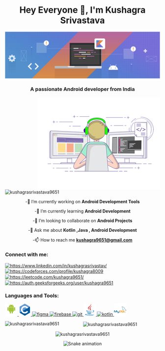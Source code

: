 <h1 align="center">Hey Everyone 👋, I'm Kushagra Srivastava</h1>
<div align="center"> <img src="https://raw.githubusercontent.com/kushagraSrivastava9651/kushagraSrivastava9651/main/banner.png"</div>
<h3 align="center">A passionate Android developer from India</h3>
<img align="right" alt="Coding" width="400" src="https://raw.githubusercontent.com/devSouvik/devSouvik/master/gif3.gif">

<p align="left"> <img src="https://komarev.com/ghpvc/?username=kushagrasrivastava9651&label=Profile%20views&color=0e75b6&style=flat" alt="kushagrasrivastava9651" /> </p>

-🔭 I’m currently working on **Android Development Tools**

-🌱 I’m currently learning **Android Development**

-👯 I’m looking to collaborate on **Android Projects**

-💬 Ask me about **Kotlin ,Java , Android Development**

-📫 How to reach me **kushagra9651@gmail.com**

<h3 align="left">Connect with me:</h3>
<p align="left">
<a href="https://linkedin.com/in/https://www.linkedin.com/in/kushagrasrivastav/" target="blank"><img align="center" src="https://raw.githubusercontent.com/rahuldkjain/github-profile-readme-generator/master/src/images/icons/Social/linked-in-alt.svg" alt="https://www.linkedin.com/in/kushagrasrivastav/" height="30" width="40" /></a>
<a href="https://codeforces.com/profile/https://codeforces.com/profile/kushagra8009" target="blank"><img align="center" src="https://raw.githubusercontent.com/rahuldkjain/github-profile-readme-generator/master/src/images/icons/Social/codeforces.svg" alt="https://codeforces.com/profile/kushagra8009" height="30" width="40" /></a>
<a href="https://www.leetcode.com/https://leetcode.com/kushagra9651/" target="blank"><img align="center" src="https://raw.githubusercontent.com/rahuldkjain/github-profile-readme-generator/master/src/images/icons/Social/leet-code.svg" alt="https://leetcode.com/kushagra9651/" height="30" width="40" /></a>
<a href="https://auth.geeksforgeeks.org/user/https://auth.geeksforgeeks.org/user/kushagra9651" target="blank"><img align="center" src="https://raw.githubusercontent.com/rahuldkjain/github-profile-readme-generator/master/src/images/icons/Social/geeks-for-geeks.svg" alt="https://auth.geeksforgeeks.org/user/kushagra9651" height="30" width="40" /></a>
</p>

<h3 align="left">Languages and Tools:</h3>
<p align="left"> <a href="https://developer.android.com" target="_blank" rel="noreferrer"> <img src="https://raw.githubusercontent.com/devicons/devicon/master/icons/android/android-original-wordmark.svg" alt="android" width="40" height="40"/> </a> <a href="https://www.cprogramming.com/" target="_blank" rel="noreferrer"> <img src="https://raw.githubusercontent.com/devicons/devicon/master/icons/c/c-original.svg" alt="c" width="40" height="40"/> </a> <a href="https://www.figma.com/" target="_blank" rel="noreferrer"> <img src="https://www.vectorlogo.zone/logos/figma/figma-icon.svg" alt="figma" width="40" height="40"/> </a> <a href="https://firebase.google.com/" target="_blank" rel="noreferrer"> <img src="https://www.vectorlogo.zone/logos/firebase/firebase-icon.svg" alt="firebase" width="40" height="40"/> </a> <a href="https://git-scm.com/" target="_blank" rel="noreferrer"> <img src="https://www.vectorlogo.zone/logos/git-scm/git-scm-icon.svg" alt="git" width="40" height="40"/> </a> <a href="https://www.java.com" target="_blank" rel="noreferrer"> <img src="https://raw.githubusercontent.com/devicons/devicon/master/icons/java/java-original.svg" alt="java" width="40" height="40"/> </a> <a href="https://kotlinlang.org" target="_blank" rel="noreferrer"> <img src="https://www.vectorlogo.zone/logos/kotlinlang/kotlinlang-icon.svg" alt="kotlin" width="40" height="40"/> </a> <a href="https://www.mysql.com/" target="_blank" rel="noreferrer"> <img src="https://raw.githubusercontent.com/devicons/devicon/master/icons/mysql/mysql-original-wordmark.svg" alt="mysql" width="40" height="40"/> </a> </p>

<p><img align="left" src="https://github-readme-stats.vercel.app/api/top-langs?username=kushagrasrivastava9651&show_icons=true&locale=en&layout=compact" alt="kushagrasrivastava9651" /></p>

<p>&nbsp;<img align="center" src="https://github-readme-stats.vercel.app/api?username=kushagrasrivastava9651&show_icons=true&locale=en" alt="kushagrasrivastava9651" /></p>

<p><img align="center" src="https://github-readme-streak-stats.herokuapp.com/?user=kushagrasrivastava9651&" alt="kushagrasrivastava9651" /></p>

 ![Snake animation](https://github.com/kushagraSrivastava9651/kushagraSrivastava9651/blob/output/github-contribution-grid-snake.svg)
